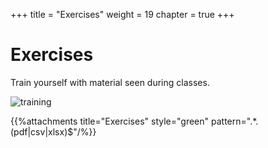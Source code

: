 +++
title = "Exercises"
weight = 19
chapter = true
+++

# Exercises

Train yourself with material seen during classes.

![training](https://media.giphy.com/media/1iTH1WIUjM0VATSw/giphy.gif)

{{%attachments title="Exercises" style="green"  pattern=".*\.(pdf|csv|xlsx)$"/%}}

